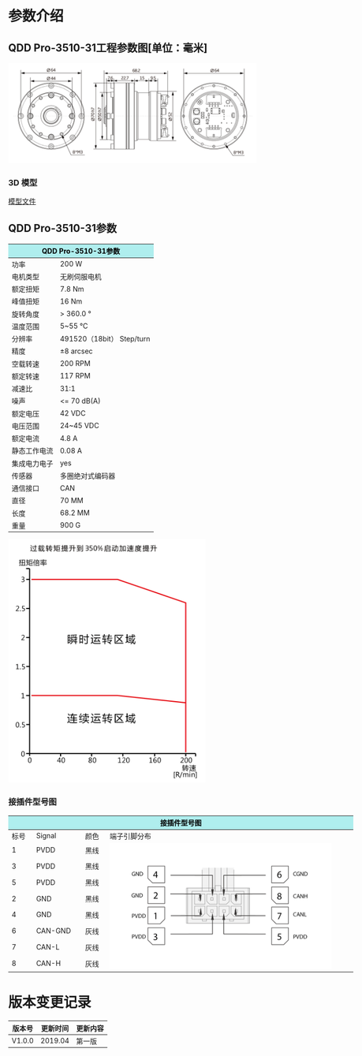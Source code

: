 # 参数介绍 
## QDD Pro-3510-31工程参数图[单位：毫米]
![QDD Pro-3510-31](  ../img/Qddpro_3510三视图.png   )
### 3D 模型
[模型文件]( ../img/QddPro_3510_313D.STEP.zip )




## QDD Pro-3510-31参数
<table class="tableizer-table" style="width:400px">
<thead><tr class="tableizer-firstrow"><th colspan="2" style="background: PaleTurquoise; color: black;">QDD Pro-3510-31参数</th></tr></thead><tbody><tr><td>功率</td><td>200 W</td></tr><tr><td>电机类型</td><td>无刷伺服电机</td></tr><tr><td>额定扭矩</td><td>7.8 Nm</td></tr><tr><td>峰值扭矩</td><td>16 Nm</td></tr><tr><td>旋转角度</td><td>> 360.0 °</td></tr><tr><td>温度范围</td><td>5~55 °C</td></tr><tr><td>分辨率</td><td>491520（18bit） Step/turn</td></tr><tr><td>精度</td><td>±8 arcsec</td></tr><tr><td>空载转速</td><td>200 RPM</td></tr><tr><td>额定转速</td><td>117 RPM</td></tr><tr><td>减速比</td><td>31:1</td></tr><tr><td>噪声</td><td><= 70 dB(A)</td></tr><tr><td>额定电压</td><td>42 VDC</td></tr><tr><td>电压范围</td><td>24~45 VDC</td></tr><tr><td>额定电流</td><td>4.8 A</td></tr><tr><td>静态工作电流</td><td>0.08 A</td></tr><tr><td>集成电力电子</td><td>yes</td></tr><tr><td>传感器</td><td>多圈绝对式编码器</td></tr><tr><td>通信接口</td><td>CAN</td></tr><tr><td>直径</td><td>70 MM</td></tr><tr><td>长度</td><td>68.2 MM</td></tr><tr><td>重量</td><td>900 G</td></tr></tr></tbody></table></tbody></table>

<img src="../img/QddPro-3510-30曲线.png" style="width:400px">


### 接插件型号图
<table class="tableizer-table" style="width:700px">
<thead><tr class="tableizer-firstrow"><th colspan="4" style="background: PaleTurquoise; color: black;width:800px">接插件型号图</th></tr></thead><tbody><tr><td>标号</td><td>Signal</td><td>颜色</td><td >端子引脚分布</td></tr><tr><td>1</td><td>PVDD</td><td>黑线</td><td rowspan="9"><img src="../img/配线2-2.png" style="width:450px"></td></tr><tr><td>3</td><td>PVDD</td><td>黑线</td></tr><tr><td>5</td><td>PVDD</td><td>黑线</td></tr><tr><td>2</td><td>GND</td><td>黑线</td></tr><tr><td>4</td><td>GND</td><td>黑线</td></tr><tr><td>6</td><td>CAN-GND</td><td>灰线</td></tr><tr><td>7</td><td>CAN-L</td><td>灰线</td></tr><tr><td>8</td><td>CAN-H</td><td>灰线</td></tr></tbody></table>



# 版本变更记录


版本号| 更新时间 | 更新内容
---|---|---
V1.0.0 | 2019.04| 第一版
